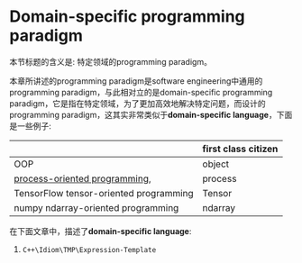 # Domain-specific programming paradigm

本节标题的含义是: 特定领域的programming paradigm。

本章所讲述的programming paradigm是software engineering中通用的programming paradigm，与此相对立的是domain-specific programming paradigm，它是指在特定领域，为了更加高效地解决特定问题，而设计的programming paradigm，这其实非常类似于**domain-specific language**，下面是一些例子: 

|                                                              | first class citizen |
| ------------------------------------------------------------ | ------------------- |
| OOP                                                          | object              |
| [process-oriented programming](https://en.wikipedia.org/wiki/Process-oriented_programming), | process             |
| TensorFlow tensor-oriented programming                       | Tensor              |
| numpy ndarray-oriented programming                           | ndarray             |

在下面文章中，描述了**domain-specific language**:

1) `C++\Idiom\TMP\Expression-Template`

